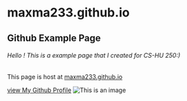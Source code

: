 # maxma233.github.io

## Github Example Page 

###### Hello ! This is a example page that I created for CS-HU 250:)
This page is host at [maxma233.github.io](maxma233.github.io)

[view My Github Profile](https://github.com/maxma233)
![This is an image](https://code.org/images/csc/helloworld/helloworldspacetheme.png)


